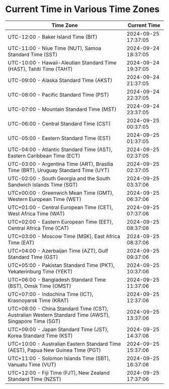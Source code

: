 # Current Time in Various Time Zones

| Time Zone | Current Time |
|-----------|--------------|
| UTC-12:00 - Baker Island Time (BIT) | 2024-09-25 17:37:05 |
| UTC-11:00 - Niue Time (NUT), Samoa Standard Time (SST) | 2024-09-24 18:37:05 |
| UTC-10:00 - Hawaii-Aleutian Standard Time (HAST), Tahiti Time (TAHT) | 2024-09-24 19:37:05 |
| UTC-09:00 - Alaska Standard Time (AKST) | 2024-09-24 21:37:05 |
| UTC-08:00 - Pacific Standard Time (PST) | 2024-09-24 22:37:05 |
| UTC-07:00 - Mountain Standard Time (MST) | 2024-09-24 23:37:05 |
| UTC-06:00 - Central Standard Time (CST) | 2024-09-25 00:37:05 |
| UTC-05:00 - Eastern Standard Time (EST) | 2024-09-25 01:37:05 |
| UTC-04:00 - Atlantic Standard Time (AST), Eastern Caribbean Time (ECT) | 2024-09-25 02:37:05 |
| UTC-03:00 - Argentina Time (ART), Brasília Time (BRT), Uruguay Standard Time (UYT) | 2024-09-25 02:37:05 |
| UTC-02:00 - South Georgia and the South Sandwich Islands Time (SGT) | 2024-09-25 03:37:06 |
| UTC±00:00 - Greenwich Mean Time (GMT), Western European Time (WET) | 2024-09-25 06:37:06 |
| UTC+01:00 - Central European Time (CET), West Africa Time (WAT) | 2024-09-25 07:37:06 |
| UTC+02:00 - Eastern European Time (EET), Central Africa Time (CAT) | 2024-09-25 08:37:06 |
| UTC+03:00 - Moscow Time (MSK), East Africa Time (EAT) | 2024-09-25 08:37:06 |
| UTC+04:00 - Azerbaijan Time (AZT), Gulf Standard Time (GST) | 2024-09-25 09:37:06 |
| UTC+05:00 - Pakistan Standard Time (PKT), Yekaterinburg Time (YEKT) | 2024-09-25 10:37:06 |
| UTC+06:00 - Bangladesh Standard Time (BST), Omsk Time (OMST) | 2024-09-25 11:37:06 |
| UTC+07:00 - Indochina Time (ICT), Krasnoyarsk Time (KRAT) | 2024-09-25 12:37:06 |
| UTC+08:00 - China Standard Time (CST), Australian Western Standard Time (AWST), Singapore Time (SGT) | 2024-09-25 13:37:06 |
| UTC+09:00 - Japan Standard Time (JST), Korea Standard Time (KST) | 2024-09-25 14:37:06 |
| UTC+10:00 - Australian Eastern Standard Time (AEST), Papua New Guinea Time (PGT) | 2024-09-25 15:37:06 |
| UTC+11:00 - Solomon Islands Time (SBT), Vanuatu Time (VUT) | 2024-09-25 16:37:06 |
| UTC+12:00 - Fiji Time (FJT), New Zealand Standard Time (NZST) | 2024-09-25 17:37:06 |
